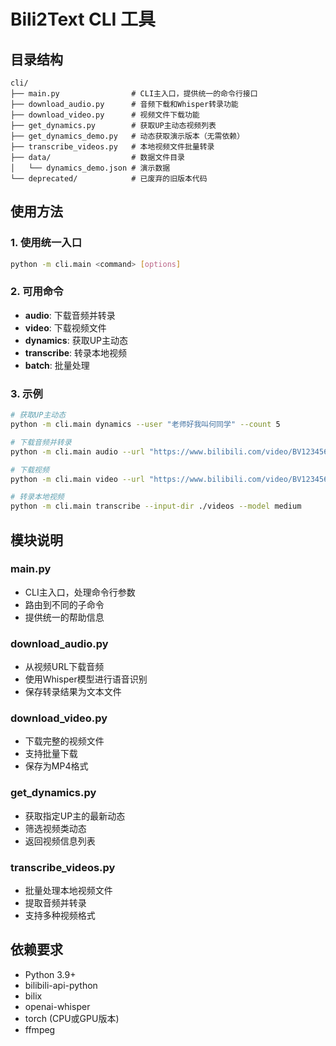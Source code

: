 # Bili2Text CLI 工具

## 目录结构

```
cli/
├── main.py                # CLI主入口，提供统一的命令行接口
├── download_audio.py      # 音频下载和Whisper转录功能
├── download_video.py      # 视频文件下载功能
├── get_dynamics.py        # 获取UP主动态视频列表
├── get_dynamics_demo.py   # 动态获取演示版本（无需依赖）
├── transcribe_videos.py   # 本地视频文件批量转录
├── data/                  # 数据文件目录
│   └── dynamics_demo.json # 演示数据
└── deprecated/            # 已废弃的旧版本代码
```

## 使用方法

### 1. 使用统一入口

```bash
python -m cli.main <command> [options]
```

### 2. 可用命令

- **audio**: 下载音频并转录
- **video**: 下载视频文件
- **dynamics**: 获取UP主动态
- **transcribe**: 转录本地视频
- **batch**: 批量处理

### 3. 示例

```bash
# 获取UP主动态
python -m cli.main dynamics --user "老师好我叫何同学" --count 5

# 下载音频并转录
python -m cli.main audio --url "https://www.bilibili.com/video/BV1234567890" --model base

# 下载视频
python -m cli.main video --url "https://www.bilibili.com/video/BV1234567890"

# 转录本地视频
python -m cli.main transcribe --input-dir ./videos --model medium
```

## 模块说明

### main.py
- CLI主入口，处理命令行参数
- 路由到不同的子命令
- 提供统一的帮助信息

### download_audio.py
- 从视频URL下载音频
- 使用Whisper模型进行语音识别
- 保存转录结果为文本文件

### download_video.py
- 下载完整的视频文件
- 支持批量下载
- 保存为MP4格式

### get_dynamics.py
- 获取指定UP主的最新动态
- 筛选视频类动态
- 返回视频信息列表

### transcribe_videos.py
- 批量处理本地视频文件
- 提取音频并转录
- 支持多种视频格式

## 依赖要求

- Python 3.9+
- bilibili-api-python
- bilix
- openai-whisper
- torch (CPU或GPU版本)
- ffmpeg